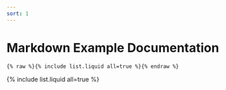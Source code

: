```yaml
---
sort: 1
---
```


# Markdown Example Documentation

```
{% raw %}{% include list.liquid all=true %}{% endraw %}
```

{% include list.liquid all=true %}
